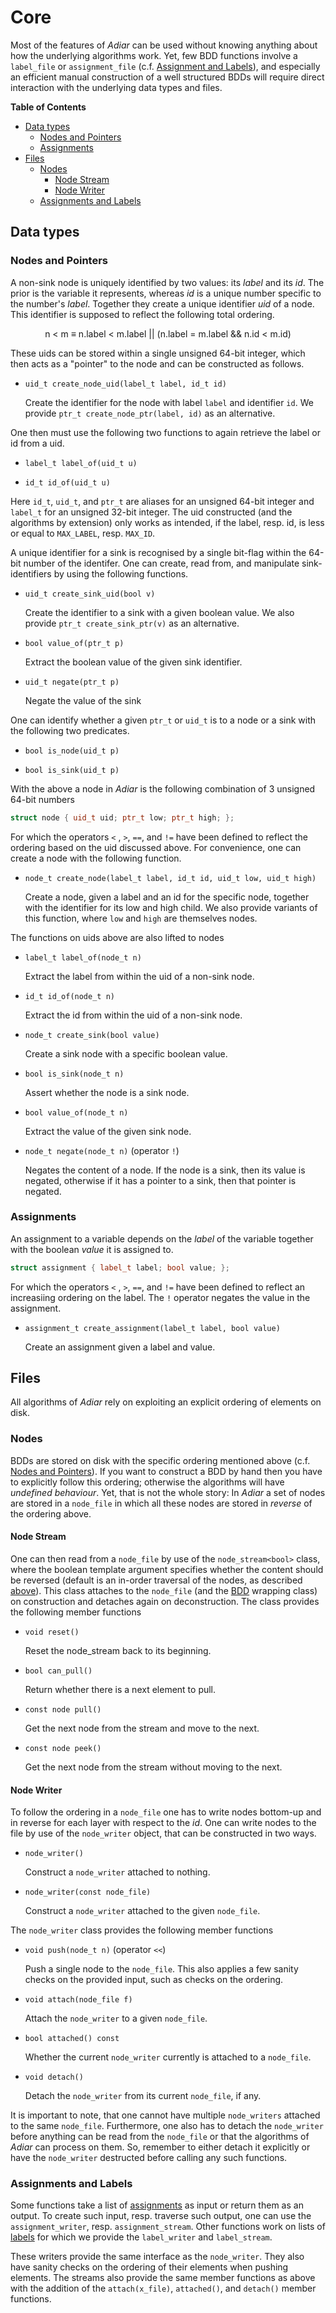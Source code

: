 # Core

Most of the features of _Adiar_ can be used without knowing anything about how
the underlying algorithms work. Yet, few BDD functions involve a `label_file` or
`assignment_file` (c.f. [Assignment and Labels](#assignments-and-labels)), and
especially an efficient manual construction of a well structured BDDs will
require direct interaction with the underlying data types and files.

**Table of Contents**

- [Data types](#data-types)
    - [Nodes and Pointers](#nodes-and-pointers)
    - [Assignments](#assignments)
- [Files](#files)
    - [Nodes](#nodes)
        - [Node Stream](#node-stream)
        - [Node Writer](#node-writer)
    - [Assignments and Labels](#assignments-and-labels)

## Data types

### Nodes and Pointers
A non-sink node is uniquely identified by two values: its _label_ and its _id_.
The prior is the variable it represents, whereas _id_ is a unique number
specific to the number's _label_. Together they create a unique identifier _uid_
of a node. This identifier is supposed to reflect the following total ordering.

<p style="text-align: center;">
  n < m ≡ n.label < m.label || (n.label = m.label && n.id < m.id)
</p>

These uids can be stored within a single unsigned 64-bit integer, which then
acts as a "pointer" to the node and can be constructed as follows.

- `uid_t create_node_uid(label_t label, id_t id)`

  Create the identifier for the node with label `label` and identifier `id`.
  We provide `ptr_t create_node_ptr(label, id)` as an alternative.

One then must use the following two functions to again retrieve the label or id
from a uid.

- `label_t label_of(uid_t u)`

- `id_t id_of(uid_t u)`

Here `id_t`, `uid_t`, and `ptr_t` are aliases for an unsigned 64-bit integer and
`label_t` for an unsigned 32-bit integer. The uid constructed (and the
algorithms by extension) only works as intended, if the label, resp. id, is less
or equal to `MAX_LABEL`, resp. `MAX_ID`.

A unique identifier for a sink is recognised by a single bit-flag within the
64-bit number of the identifer. One can create, read from, and manipulate
sink-identifiers by using the following functions.

- `uid_t create_sink_uid(bool v)`

  Create the identifier to a sink with a given boolean value. We also provide
  `ptr_t create_sink_ptr(v)` as an alternative.

- `bool value_of(ptr_t p)`

  Extract the boolean value of the given sink identifier.

- `uid_t negate(ptr_t p)`

  Negate the value of the sink

One can identify whether a given `ptr_t` or `uid_t` is to a node or a sink with
the following two predicates.

- `bool is_node(uid_t p)`

- `bool is_sink(uid_t p)`

With the above a node in _Adiar_ is the following combination of 3 unsigned
64-bit numbers

```c++
struct node { uid_t uid; ptr_t low; ptr_t high; };
```

For which the operators `<` , `>`, `==`, and `!=` have been defined to reflect
the ordering based on the uid discussed above. For convenience, one can create a
node with the following function.

- `node_t create_node(label_t label, id_t id, uid_t low, uid_t high)`

  Create a node, given a label and an id for the specific node, together with
  the identifier for its low and high child. We also provide variants of this
  function, where `low` and `high` are themselves nodes.

 The functions on uids above are also lifted to nodes

- `label_t label_of(node_t n)`

  Extract the label from within the uid of a non-sink node.

- `id_t id_of(node_t n)`

  Extract the id from within the uid of a non-sink node.

- `node_t create_sink(bool value)`

  Create a sink node with a specific boolean value.

- `bool is_sink(node_t n)`

  Assert whether the node is a sink node.

- `bool value_of(node_t n)`

  Extract the value of the given sink node.

- `node_t negate(node_t n)` (operator `!`)

  Negates the content of a node. If the node is a sink, then its value is
  negated, otherwise if it has a pointer to a sink, then that pointer is
  negated.


### Assignments

An assignment to a variable depends on the _label_ of the variable together with
the boolean _value_ it is assigned to.

```c++
struct assignment { label_t label; bool value; };
```

For which the operators `<` , `>`, `==`, and `!=` have been defined to reflect
an increasiing ordering on the label. The `!` operator negates the value in the
assignment.

- `assignment_t create_assignment(label_t label, bool value)`

  Create an assignment given a label and value.

## Files

All algorithms of _Adiar_ rely on exploiting an explicit ordering of elements on
disk.

### Nodes

BDDs are stored on disk with the specific ordering mentioned above (c.f. [Nodes
and Pointers](#nodes-and-pointers)). If you want to construct a BDD by hand then
you have to explicitly follow this ordering; otherwise the algorithms will have
_undefined behaviour_. Yet, that is not the whole story: In _Adiar_ a set of
nodes are stored in a `node_file` in which all these nodes are stored in
_reverse_ of the ordering above.

#### Node Stream

One can then read from a `node_file` by use of the `node_stream<bool>` class,
where the boolean template argument specifies whether the content should be
reversed (default is an in-order traversal of the nodes, as described
[above](#nodes-and-pointers)). This class attaches to the `node_file` (and the
[BDD](/bdd.md) wrapping class) on construction and detaches again on
deconstruction. The class provides the following member functions

- `void reset()`

  Reset the node_stream back to its beginning.
  
- `bool can_pull()`

  Return whether there is a next element to pull.

- `const node pull()`

  Get the next node from the stream and move to the next.

- `const node peek()`

  Get the next node from the stream without moving to the next.

#### Node Writer

To follow the ordering in a `node_file` one has to write nodes bottom-up and in
reverse for each layer with respect to the _id_. One can write nodes to the file
by use of the `node_writer` object, that can be constructed in two ways.

- `node_writer()`

  Construct a `node_writer` attached to nothing.

- `node_writer(const node_file)`

  Construct a `node_writer` attached to the given `node_file`.

The `node_writer` class provides the following member functions

- `void push(node_t n)` (operator `<<`)

  Push a single node to the `node_file`. This also applies a few sanity checks
  on the provided input, such as checks on the ordering.

- `void attach(node_file f)`

  Attach the `node_writer` to a given `node_file`.

- `bool attached() const`

  Whether the current `node_writer` currently is attached to a `node_file`.

- `void detach()`

  Detach the `node_writer` from its current `node_file`, if any.

It is important to note, that one cannot have multiple `node_writers` attached
to the same `node_file`. Furthermore, one also has to detach the `node_writer`
before anything can be read from the `node_file` or that the algorithms of
_Adiar_ can process on them. So, remember to either detach it explicitly or have
the `node_writer` destructed before calling any such functions.

### Assignments and Labels

Some functions take a list of [assignments](#assignment) as input or return them
as an output. To create such input, resp. traverse such output, one can use the
`assignment_writer`, resp. `assignment_stream`. Other functions work on lists of
[labels](#nodes-and-pointers) for which we provide the `label_writer` and
`label_stream`.

These writers provide the same interface as the `node_writer`. They also have
sanity checks on the ordering of their elements when pushing elements. The
streams also provide the same member functions as above with the addition of the
`attach(x_file)`, `attached()`, and `detach()` member functions.

